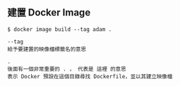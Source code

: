 
## 建置 Docker Image

```
$ docker image build --tag adam .
```

	--tag 
	給予要建置的映像檔標籤名的意思
	
	. 
	後面有一個非常重要的 . ， 代表是 這裡 的意思
	表示 Docker 預設在這個目錄尋找 Dockerfile，並以其建立映像檔 
	

